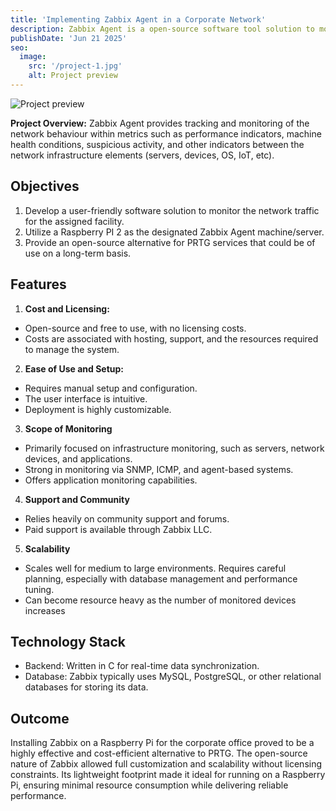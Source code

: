 ```yaml
---
title: 'Implementing Zabbix Agent in a Corporate Network'
description: Zabbix Agent is a open-source software tool solution to monitor a network environment between devices such as servers, host machines and virtual machines.
publishDate: 'Jun 21 2025'
seo:
  image:
    src: '/project-1.jpg'
    alt: Project preview
---
```


![Project preview](/project-1.jpg)

**Project Overview:**
Zabbix Agent provides tracking and monitoring of the network behaviour within metrics such as performance indicators, machine health conditions, suspicious activity, and other indicators between the network infrastructure elements (servers, devices, OS, IoT, etc).

## Objectives

1. Develop a user-friendly software solution to monitor the network traffic for the assigned facility.
2. Utilize a Raspberry PI 2 as the designated Zabbix Agent machine/server.
3. Provide an open-source alternative for PRTG services that could be of use on a long-term basis.

## Features

1. **Cost and Licensing:**

- Open-source and free to use, with no licensing costs.
- Costs are associated with hosting, support, and the resources required to manage the system.

2. **Ease of Use and Setup:**

- Requires manual setup and configuration.
- The user interface is intuitive.
- Deployment is highly customizable.

3. **Scope of Monitoring**

- Primarily focused on infrastructure monitoring, such as servers, network devices, and applications.
- Strong in monitoring via SNMP, ICMP, and agent-based systems.
- Offers application monitoring capabilities.

4. **Support and Community**

- Relies heavily on community support and forums.
- Paid support is available through Zabbix LLC.

5. **Scalability**

- Scales well for medium to large environments. Requires careful planning, especially with database management and performance tuning.
- Can become resource heavy as the number of monitored devices increases

## Technology Stack

- Backend: Written in C for real-time data synchronization.
- Database: Zabbix typically uses MySQL, PostgreSQL, or other relational databases for storing its data. 

## Outcome

Installing Zabbix on a Raspberry Pi for the corporate office proved to be a highly effective and cost-efficient alternative to PRTG. The open-source nature of Zabbix allowed full customization and scalability without licensing constraints. Its lightweight footprint made it ideal for running on a Raspberry Pi, ensuring minimal resource consumption while delivering reliable performance.

